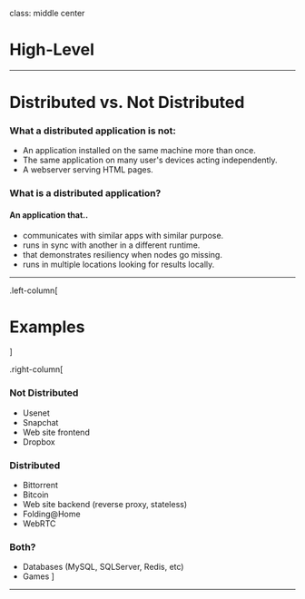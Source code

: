 class: middle center

# High-Level

---

# Distributed vs. Not Distributed

### What a distributed application is not:
- An application installed on the same machine more than once.
- The same application on many user's devices acting independently.
- A webserver serving HTML pages.

### What is a distributed application?
#### An application that.. 
- communicates with similar apps with similar purpose.
- runs in sync with another in a different runtime.
- that demonstrates resiliency when nodes go missing.
- runs in multiple locations looking for results locally.

---
.left-column[
# Examples
]

.right-column[
### Not Distributed
- Usenet
- Snapchat
- Web site frontend
- Dropbox

### Distributed
- Bittorrent
- Bitcoin
- Web site backend (reverse proxy, stateless)
- Folding@Home
- WebRTC

### Both?
- Databases (MySQL, SQLServer, Redis, etc)
- Games
]

---
